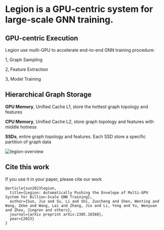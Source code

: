 # Legion is a GPU-centric system for large-scale GNN training.
## GPU-centric Execution
Legion use multi-GPU to accelerate end-to-end GNN training procedure:

1, Graph Sampling

2, Feature Extraction

3, Model Training

## Hierarchical Graph Storage

**GPU Memory**, Unified Cache L1, store the hottest graph topology and features

**CPU Memory**, Unified Cache L2, store graph topology and features with middle hotness

**SSDs**, entire graph topology and features. Each SSD store a specific partition of graph data


![legion-overview](https://github.com/RC4ML/Legion/assets/109936863/c06564d5-21ae-47b2-844e-2c29b234b6b2)


## Cite this work
If you use it in your paper, please cite our work

```
@article{sun2023legion,
  title={Legion: Automatically Pushing the Envelope of Multi-GPU System for Billion-Scale GNN Training},
  author={Sun, Jie and Su, Li and Shi, Zuocheng and Shen, Wenting and Wang, Zeke and Wang, Lei and Zhang, Jie and Li, Yong and Yu, Wenyuan and Zhou, Jingren and others},
  journal={arXiv preprint arXiv:2305.16588},
  year={2023}
}
```
